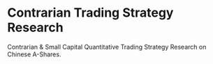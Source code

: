 # Contrarian Trading Strategy Research 
Contrarian &amp; Small Capital Quantitative Trading Strategy Research on Chinese A-Shares. 
